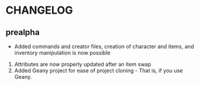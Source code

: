 # CHANGELOG
## prealpha
 - Added commands and creator files, creation of character and items, and inventory manipulation is now possible
 1. Attributes are now properly updated after an item swap
 1. Added Geany project for ease of project cloning - That is, if you use Geany.
